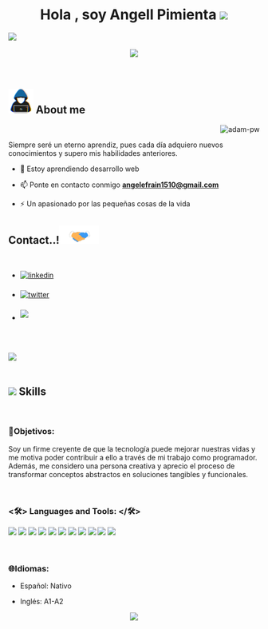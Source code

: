 
<h1 align="center"><b>Hola , soy Angell Pimienta </b><img src="https://media.giphy.com/media/hvRJCLFzcasrR4ia7z/giphy.gif" width="35"></h1>
<img src="https://github.com/PIMIENTA-S/PIMIENTA-S/assets/80433456/0921147c-0c04-4149-8aff-2953420dd616">
<p align="center">
  <a href="https://github.com/DenverCoder1/readme-typing-svg"><img src="https://readme-typing-svg.herokuapp.com?font=Time+New+Roman&color=cyan&size=25&center=true&vCenter=true&width=600&height=100&lines=National+University+Colombia..&hearts;++;Front-End+Developer+in+progress,;UTF-8,;Active+Learner/Researcher,;Love+to+learn+new+stuffs..<3"></a>
</p>


<br>



	
## <picture><img src = "https://github.com/0xAbdulKhalid/0xAbdulKhalid/raw/main/assets/mdImages/about_me.gif" width = 50px></picture> **About me**

<p><img align="right" src="https://github.com/Adam-pw/Adam-pw/blob/main/animation_500_kxa883sd.gif" alt="adam-pw" /></p>
<br>

Siempre seré un eterno aprendiz, pues cada día adquiero nuevos conocimientos y supero mis habilidades anteriores.

- 🌱 Estoy aprendiendo desarrollo web

- 📫 Ponte en contacto conmigo **angelefrain1510@gmail.com**

- ⚡ Un apasionado por las pequeñas cosas de la vida

## <b> Contact..!</b><img src="https://github.com/0xAbdulKhalid/0xAbdulKhalid/raw/main/assets/mdImages/handshake.gif" width ="80">
<br>
<div align='left'>

<ul>

<li>
<a href="https://www.linkedin.com/in/angell-pimienta-a80b2a24b/" target="_blank">
<img src="https://img.shields.io/badge/linkedin:  angell pimienta-%2300acee.svg?color=405DE6&style=for-the-badge&logo=linkedin&logoColor=white" alt=linkedin style="margin-bottom: 5px;"/>
</a>
</li>

<br>

<li>
<a href="https://twitter.com/AngellPimienta" target="_blank">
<img src="https://img.shields.io/badge/twitter:  angell pimienta-%2300acee.svg?color=1DA1F2&style=for-the-badge&logo=twitter&logoColor=white" alt=twitter style="margin-bottom: 5px;"/>
</a>
</li>

<br>

<li>
<a href="mailto:angelefrain1510@gmail.com" target="_blank">
<img src="https://img.shields.io/badge/gmail:  angell pimienta-%23EA4335.svg?style=for-the-badge&logo=gmail&logoColor=white" t=mail style="margin-bottom: 5px;" />
</a>
</li>
	
</ul>

<br><br>


<img src="https://user-images.githubusercontent.com/73097560/115834477-dbab4500-a447-11eb-908a-139a6edaec5c.gif"><br><br>

## <img src="https://media2.giphy.com/media/QssGEmpkyEOhBCb7e1/giphy.gif?cid=ecf05e47a0n3gi1bfqntqmob8g9aid1oyj2wr3ds3mg700bl&rid=giphy.gif" width ="25"><b> Skills</b>
<p align="center">
<br>


### 🎯Objetivos:
Soy un firme creyente de que la tecnología puede mejorar nuestras vidas y me motiva poder contribuir a ello a través de mi trabajo como programador. Además, me considero una persona creativa y aprecio el proceso de transformar conceptos abstractos en soluciones tangibles y funcionales. 
  
<br>


### <🛠> Languages and Tools: </🛠>

<img height="45" wigth="45" src="https://cdn.jsdelivr.net/gh/devicons/devicon/icons/html5/html5-original.svg" />   <img height="45" wigth="45" src="https://cdn.jsdelivr.net/gh/devicons/devicon/icons/css3/css3-original.svg" />   <img height="45" wigth="45" src="https://cdn.jsdelivr.net/gh/devicons/devicon/icons/javascript/javascript-original.svg" />   <img height="45" wigth="45" src="https://cdn.jsdelivr.net/gh/devicons/devicon/icons/python/python-original.svg" />   <img height="45" wigth="45" src="https://cdn.jsdelivr.net/gh/devicons/devicon/icons/java/java-original.svg" />   <img height="45" wigth="45" src="https://cdn.jsdelivr.net/gh/devicons/devicon/icons/git/git-original.svg" />   <img height="45" wigth="45" src="https://cdn.jsdelivr.net/gh/devicons/devicon/icons/github/github-original.svg" />   <img height="45" wigth="45" src="https://cdn.jsdelivr.net/gh/devicons/devicon/icons/intellij/intellij-original.svg" />   <img height="45" wigth="45" src="https://cdn.jsdelivr.net/gh/devicons/devicon/icons/vscode/vscode-original.svg" />   <img height="45" wigth="45" src="https://cdn.jsdelivr.net/gh/devicons/devicon/icons/jetbrains/jetbrains-original.svg" />   <img height="45" wigth="45" src="https://cdn.jsdelivr.net/gh/devicons/devicon/icons/firefox/firefox-original.svg" />
          

<br>   
    
### 🌐Idiomas:

- Español: Nativo

- Inglés: A1-A2


<p align="center">
  <a href="https://github.com/DenverCoder1/readme-typing-svg"><img src="https://readme-typing-svg.herokuapp.com?font=Time+New+Roman&color=cyan&size=25&center=true&vCenter=true&width=600&height=100&lines=Gracias+por+tu+visita!&hearts;"></a>
</p>



